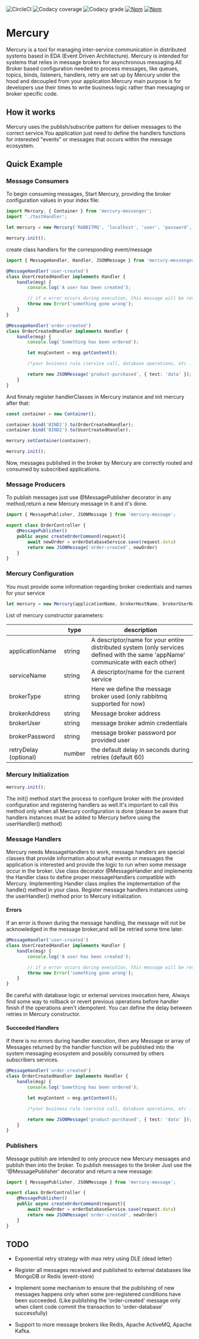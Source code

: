 ![CircleCI](https://img.shields.io/circleci/build/github/Monsterholic/mercury/master)
![Codacy coverage](https://img.shields.io/codacy/coverage/cb08ae5080fc4ca8ab6f29716361baec)
![Codacy grade](https://img.shields.io/codacy/grade/cb08ae5080fc4ca8ab6f29716361baec)
[![Npm][badgenpm]][npm]
[![Npm][npmdown]][npm]

# Mercury

Mercury is a tool for managing inter-service communication in distributed systems based in EDA (Event Driven Architecture).
Mercury is intended for systems that relies in message brokers for asynchronous messaging.All Broker based configuration
needed to process messages, like queues, topics, binds, listeners, handlers, retry are set up by Mercury under the hood
and decoupled from your application.Mercury main purpose is for developers use their times to write business logic rather
than messaging or broker specific code.

## How it works

Mercury uses the publish/subscribe pattern for deliver messages to the correct service.You application just need to
define the handlers functions for interested "events" or messages that occurs within the message ecosystem.

## Quick Example

### Message Consumers

To begin consuming messages, Start Mercury, providing the broker configuration values in your index file:

```typescript
import Mercury, { Container } from 'mercury-messenger';
import './testHandler';

let mercury = new Mercury('RABBITMQ', 'localhost', 'user', 'password', 'testApp', 'testService');

mercury.init();
```

create class handlers for the corresponding event/message

```typescript
import { MessageHandler, Handler, JSONMessage } from 'mercury-messenger';

@MessageHandler('user-created')
class UserCreatedHandler implements Handler {
    handle(msg) {
        console.log('A user has been created');

        // if a error occurs during execution, this message will be retried
        throw new Error('something gone wrong');
    }
}

@MessageHandler('order-created')
class OrderCreatedHandler implements Handler {
    handle(msg) {
        console.log('Something has been ordered');

        let msgContent = msg.getContent();

        /*your business rule (service call, database operations, etc ...)*/

        return new JSONMessage('product-purchased', { test: 'data' });
    }
}
```

And finnaly register handlerClasses in Mercury instance and init mercury after that:

```typescript
const container = new Container();

container.bind('BIND1').to(OrderCreatedHandler);
container.bind('BIND2').to(UserCreatedHandler);

mercury.setContainer(container);

mercury.init();
```

Now, messages published in the broker by Mercury are correctly routed and consumed by subscribed applications.

### Message Producers

To publish messages just use @MessagePublisher decorator in any method,return a new Mercury message in it and it's done.

```typescript
import { MessagePublisher, JSONMessage } from 'mercury-message';

export class OrderController {
    @MessagePublisher()
    public async createOrderCommand(request){
        await newOrder = orderDatabaseService.save(request.data)
        return new JSONMessage('order-created', newOrder)
    }
}
```

### Mercury Configuration

You must provide some information regarding broker credentials and names for your service

```typescript
let mercury = new Mercury(applicationName, brokerHostName, brokerUserName, brokerPassword, serviceName, retryDelay);
```

List of mercury constructor parameters:

|                       | type   | description                                                                                                                      |
| --------------------- | ------ | -------------------------------------------------------------------------------------------------------------------------------- |
| applicationName       | string | A descriptor/name for your entire distributed system (only services defined with the same 'appName' communicate with each other) |
| serviceName           | string | A descriptor/name for the current service                                                                                        |
| brokerType            | string | Here we define the message broker used (only rabbitmq supported for now)                                                         |
| brokerAddress         | string | Message broker address                                                                                                           |
| brokerUser            | string | message broker admin credentials                                                                                                 |
| brokerPassword        | string | message broker password por provided user                                                                                        |
| retryDelay (optional) | number | the default delay in seconds during retries (default 60)                                                                         |

### Mercury Initialization

```typescript
mercury.init();
```

The init() method start the process to configure broker with the provided configuration and
registering handlers as well.It's important to call this method only when all Mercury configuration is done
(please be aware that handlers instances must be added to Mercury before using the userHandler() method)

### Message Handlers

Mercury needs MessageHandlers to work, message handlers are special classes that provide information about what
events or messages the application is interested and provide the logic to run when some message occur in the broker.
Use class decorator @MessageHandler and implements the Handler class to define proper messageHandlers compatible with Mercury.
Implementing Handler class implies the implementation of the handle() method in your class.
Register message handlers instances using the userHandler() method prior to Mercury initialization.

#### Errors

If an error is thown during the message handling, the message will not be acknowledged in the message broker,and will be
retried some time later.

```typescript
@MessageHandler('user-created')
class UserCreatedHandler implements Handler {
    handle(msg) {
        console.log('A user has been created');

        // if a error occurs during execution, this message will be retried
        throw new Error('something gone wrong');
    }
}
```

Be careful with database logic or external services invocation here, Always find some way to
rollback or revert previous operations before handler finish if the operations aren't idempotent.
You can define the delay between retries in Mercury constructor.

#### Succeeded Handlers

If there is no errors during handler execution, then any Message or array of Messages returned by the handler function will be
published into the system messaging ecosystem and possibly consumed by others subscribers services.

```typescript
@MessageHandler('order-created')
class OrderCreatedHandler implements Handler {
    handle(msg) {
        console.log('Something has been ordered');

        let msgContent = msg.getContent();

        /*your business rule (service call, database operations, etc ...)*/

        return new JSONMessage('product-purchased', { test: 'data' });
    }
}
```

### Publishers

Message publish are intended to only procuce new Mercury messages and publish then into the broker.
To publish messages to the broker Just use the '@MessagePublisher' decorator and return a new message:

```typescript
import { MessagePublisher, JSONMessage } from 'mercury-message';

export class OrderController {
    @MessagePublisher()
    public async createOrderCommand(request){
        await newOrder = orderDatabaseService.save(request.data)
        return new JSONMessage('order-created', newOrder)
    }
}
```

## TODO

-   Exponential retry strategy with max retry using DLE (dead letter)

-   Register all messages received and published to external databases like MongoDB or Redis (event-store)

-   Implement some mechanism to ensure that the publishing of new messages happens only when some pre-registered conditions have
    been succeeded. (Like publishing the 'order-created' message only when client code commit the transaction to 'order-database' successfully)

-   Support to more message brokers like Redis, Apache ActiveMQ, Apache Kafka.

[npm]: https://www.npmjs.com/package/mercury-messenger
[badgenpm]: https://img.shields.io/npm/v/mercury-messenger
[npmdown]: https://img.shields.io/npm/dw/mercury-messenger
